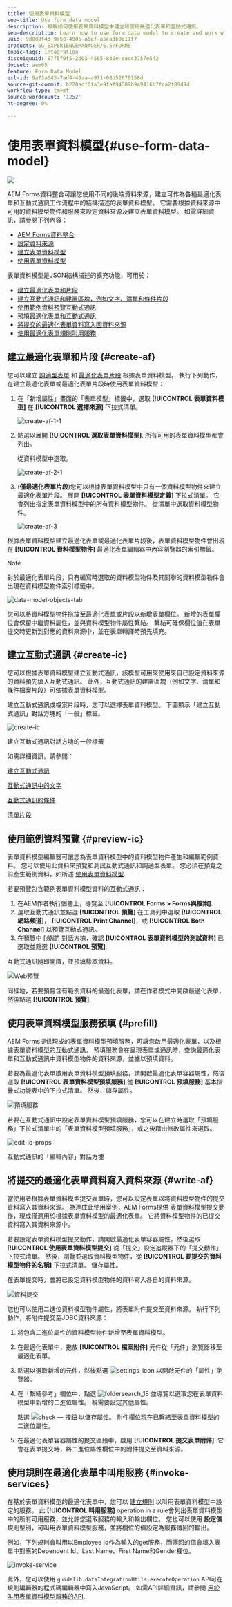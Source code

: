 ```yaml
---
title: 使用表單資料模型
seo-title: Use form data model
description: 瞭解如何使用表單資料模型來建立和使用最適化表單和互動式通訊。
seo-description: Learn how to use form data model to create and work with adaptive forms and interactive communications.
uuid: 9d8d8f43-9a50-4905-a6ef-a5ea3b9c11f7
products: SG_EXPERIENCEMANAGER/6.5/FORMS
topic-tags: integration
discoiquuid: 87f5f9f5-2d03-4565-830e-eacc3757e542
docset: aem65
feature: Form Data Model
exl-id: 9a73a643-7ad4-49aa-a971-08d52679158d
source-git-commit: b220adf6fa3e9faf94389b9a9416b7fca2f89d9d
workflow-type: tm+mt
source-wordcount: '1252'
ht-degree: 0%

---
```


# 使用表單資料模型{#use-form-data-model}

![](do-not-localize/data-integeration.png)

AEM Forms資料整合可讓您使用不同的後端資料來源，建立可作為各種最適化表單和互動式通訊工作流程中的結構描述的表單資料模型。 它需要根據資料來源中可用的資料模型物件和服務來設定資料來源及建立表單資料模型。 如需詳細資訊，請參閱下列內容：

* [AEM Forms資料整合](../../forms/using/data-integration.md)
* [設定資料來源](../../forms/using/configure-data-sources.md)
* [建立表單資料模型](../../forms/using/create-form-data-models.md)
* [使用表單資料模型](../../forms/using/work-with-form-data-model.md)

表單資料模型是JSON結構描述的擴充功能，可用於：

* [建立最適化表單和片段](#create-af)
* [建立互動式通訊和建置區塊，例如文字、清單和條件片段](#create-ic)
* [使用範例資料預覽互動式通訊](#preview-ic)
* [預填最適化表單和互動式通訊](#prefill)
* [將提交的最適化表單資料寫入回資料來源](#write-af)
* [使用最適化表單規則叫用服務](#invoke-services)

## 建立最適化表單和片段 {#create-af}

您可以建立 [調適型表單](../../forms/using/creating-adaptive-form.md) 和 [最適化表單片段](../../forms/using/adaptive-form-fragments.md) 根據表單資料模型。 執行下列動作，在建立最適化表單或最適化表單片段時使用表單資料模型：

1. 在「新增屬性」畫面的「表單模型」標籤中，選取 **[!UICONTROL 表單資料模型]** 在 **[!UICONTROL 選擇來源]** 下拉式清單。

   ![create-af-1-1](assets/create-af-1-1.png)

1. 點選以展開 **[!UICONTROL 選取表單資料模型]**. 所有可用的表單資料模型都會列出。

   從資料模型中選取。

   ![create-af-2-1](assets/create-af-2-1.png)

1. (**僅最適化表單片段**)您可以根據表單資料模型中只有一個資料模型物件來建立最適化表單片段。 展開 **[!UICONTROL 表單資料模型定義]** 下拉式清單。 它會列出指定表單資料模型中的所有資料模型物件。 從清單中選取資料模型物件。

   ![create-af-3](assets/create-af-3.png)

根據表單資料模型建立最適化表單或最適化表單片段後，表單資料模型物件會出現在 **[!UICONTROL 資料模型物件]** 最適化表單編輯器中內容瀏覽器的索引標籤。

>[!NOTE]
>
>對於最適化表單片段，只有編寫時選取的資料模型物件及其關聯的資料模型物件會出現在資料模型物件索引標籤中。

![data-model-objects-tab](assets/data-model-objects-tab.png)

您可以將資料模型物件拖放至最適化表單或片段以新增表單欄位。 新增的表單欄位會保留中繼資料屬性，並與資料模型物件屬性繫結。 繫結可確保欄位值在表單提交時更新到對應的資料來源中，並在表單轉譯時預先填充。

## 建立互動式通訊 {#create-ic}

您可以根據表單資料模型建立互動式通訊，該模型可用來使用來自已設定資料來源的資料預先填入互動式通訊。 此外，互動式通訊的建置區塊（例如文字、清單和條件檔案片段）可依據表單資料模型。

建立互動式通訊或檔案片段時，您可以選擇表單資料模型。 下圖顯示「建立互動式通訊」對話方塊的「一般」標籤。

![create-ic](assets/create-ic.png)

建立互動式通訊對話方塊的一般標籤

如需詳細資訊，請參閱：

[建立互動式通訊](../../forms/using/create-interactive-communication.md)

[互動式通訊中的文字](/help/forms/using/texts-interactive-communications.md)

[互動式通訊的條件](/help/forms/using/conditions-interactive-communications.md)

[清單片段](/help/forms/using/lists.md)

## 使用範例資料預覽 {#preview-ic}

表單資料模型編輯器可讓您為表單資料模型中的資料模型物件產生和編輯範例資料。 您可以使用此資料來預覽和測試互動式通訊和調適型表單。 您必須在預覽之前產生範例資料，如所述 [使用表單資料模型](../../forms/using/work-with-form-data-model.md#sample).

若要預覽包含範例表單資料模型資料的互動式通訊：

1. 在AEM作者執行個體上，導覽至 **[!UICONTROL Forms > Forms與檔案]**.
1. 選取互動式通訊並點選 **[!UICONTROL 預覽]** 在工具列中選取 **[!UICONTROL 網路頻道]**， **[!UICONTROL Print Channel]**，或 **[!UICONTROL Both Channel]** 以預覽互動式通訊。
1. 在預覽中 [*頻道*] 對話方塊，確認 **[!UICONTROL 表單資料模型的測試資料]** 已選取並點選 **[!UICONTROL 預覽]**.

互動式通訊隨即開啟，並預填樣本資料。

![Web預覽](assets/web-preview.png)

同樣地，若要預覽含有範例資料的最適化表單，請在作者模式中開啟最適化表單，然後點選 **[!UICONTROL 預覽]**.

## 使用表單資料模型服務預填 {#prefill}

AEM Forms提供現成的表單資料模型預填服務，可讓您啟用最適化表單，以及根據表單資料模型的互動式通訊。 預填服務會在呈現表單或通訊時，查詢最適化表單和互動式通訊中資料模型物件的資料來源，並據以預填資料。

若要為最適化表單啟用表單資料模型預填服務，請開啟最適化表單容器屬性，然後選取 **[!UICONTROL 表單資料模型預填服務]** 從 **[!UICONTROL 預填服務]** 基本摺疊式功能表中的下拉式清單。 然後，儲存屬性。

![預填服務](assets/prefill-service.png)

若要在互動式通訊中設定表單資料模型預填服務，您可以在建立時選取「預填服務」下拉式清單中的「表單資料模型預填服務」，或之後藉由修改屬性來選取。

![edit-ic-props](assets/edit-ic-props.png)

互動式通訊的「編輯內容」對話方塊

## 將提交的最適化表單資料寫入資料來源 {#write-af}

當使用者根據表單資料模型提交表單時，您可以設定表單以將資料模型物件的提交資料寫入其資料來源。 為達成此使用案例，AEM Forms提供 [表單資料模型提交動作](../../forms/using/configuring-submit-actions.md)，現成僅適用於根據表單資料模型的最適化表單。 它將資料模型物件的已提交資料寫入其資料來源中。

若要設定表單資料模型提交動作，請開啟最適化表單容器屬性，然後選取 **[!UICONTROL 使用表單資料模型提交]** 從「提交」設定追蹤器下的「提交動作」下拉式清單。 然後，瀏覽並選取資料模型物件，從 **[!UICONTROL 要提交的資料模型物件的名稱]** 下拉式清單。 儲存屬性。

在表單提交時，會將已設定資料模型物件的資料寫入各自的資料來源。

![資料提交](assets/data-submission.png)

您也可以使用二進位資料模型物件屬性，將表單附件提交至資料來源。 執行下列動作，將附件提交至JDBC資料來源：

1. 將包含二進位屬性的資料模型物件新增至表單資料模型。
1. 在最適化表單中，拖放 **[!UICONTROL 檔案附件]** 元件從「元件」瀏覽器移至最適化表單。
1. 點選以選取新增的元件，然後點選 ![settings_icon](assets/settings_icon.png) 以開啟元件的「屬性」瀏覽器。
1. 在「繫結參考」欄位中，點選 ![foldersearch_18](assets/foldersearch_18.png) 並導覽以選取您在表單資料模型中新增的二進位屬性。 視需要設定其他屬性。

   點選 ![check — 按鈕](assets/check-button.png) 以儲存屬性。 附件欄位現在已繫結至表單資料模型的二進位屬性。

1. 在最適化表單容器屬性的提交區段中，啟用 **[!UICONTROL 提交表單附件]**. 它會在表單提交時，將二進位屬性欄位中的附件提交至資料來源。

## 使用規則在最適化表單中叫用服務 {#invoke-services}

在基於表單資料模型的最適化表單中，您可以 [建立規則](../../forms/using/rule-editor.md) 以叫用表單資料模型中設定的服務。 此 **[!UICONTROL 叫用服務]** operation in a rule會列出表單資料模型中的所有可用服務，並允許您選取服務的輸入和輸出欄位。 您也可以使用 **設定值** 規則型別，可叫用表單資料模型服務，並將欄位的值設定為服務傳回的輸出。

例如，下列規則會叫用以Employee Id作為輸入的get服務，而傳回的值會填入表單中對應的Dependent Id、Last Name、First Name和Gender欄位。

![invoke-service](assets/invoke-service.png)

此外，您可以使用 `guidelib.dataIntegrationUtils.executeOperation` API可在規則編輯器的程式碼編輯器中寫入JavaScript。 如需API詳細資訊，請參閱 [用於叫用表單資料模型服務的API](/help/forms/using/invoke-form-data-model-services.md).
